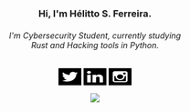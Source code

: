 <h3 align="center">Hi, I'm Hélitto S. Ferreira.</h3>

<h6 align="center">
I'm Cybersecurity Student, currently studying<br>Rust and Hacking tools in Python.
</h6>

<p align="center">
<a href="https://twitter.com/bloodzer4" target="blank"><img align="center" src="https://raw.githubusercontent.com/bloodzera/bloodzera/blood/logos/twitter-svgrepo.svg" alt="bloodzer4" height="30" width="40" /></a>
<a href="https://linkedin.com/in/helittosf" target="blank"><img align="center" src="https://raw.githubusercontent.com/bloodzera/bloodzera/blood/logos/linkedin-svgrepo.svg" alt="helittosf" height="30" width="40" /></a>
<a href="https://instagram.com/helittosf" target="blank"><img align="center" src="https://raw.githubusercontent.com/bloodzera/bloodzera/blood/logos/instagram-svgrepo.svg" alt="helittosf" height="30" width="40" /></a>
</p>

<div align="center">
<img src="https://github-readme-stats.vercel.app/api?username=bloodzera&show_icons=false&theme=dark&locale=en">
</div>
